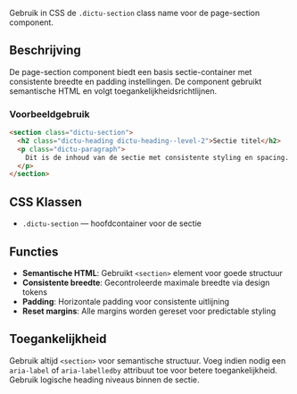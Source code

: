 Gebruik in CSS de `.dictu-section` class name voor de page-section component.

## Beschrijving

De page-section component biedt een basis sectie-container met consistente
breedte en padding instellingen. De component gebruikt semantische HTML en volgt
toegankelijkheidsrichtlijnen.

### Voorbeeldgebruik

```html
<section class="dictu-section">
  <h2 class="dictu-heading dictu-heading--level-2">Sectie titel</h2>
  <p class="dictu-paragraph">
    Dit is de inhoud van de sectie met consistente styling en spacing.
  </p>
</section>
```

## CSS Klassen

- `.dictu-section` — hoofdcontainer voor de sectie

## Functies

- **Semantische HTML**: Gebruikt `<section>` element voor goede structuur
- **Consistente breedte**: Gecontroleerde maximale breedte via design tokens
- **Padding**: Horizontale padding voor consistente uitlijning
- **Reset margins**: Alle margins worden gereset voor predictable styling

## Toegankelijkheid

Gebruik altijd `<section>` voor semantische structuur. Voeg indien nodig een
`aria-label` of `aria-labelledby` attribuut toe voor betere toegankelijkheid.
Gebruik logische heading niveaus binnen de sectie.
